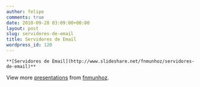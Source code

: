 ```yaml
---
author: felipe
comments: true
date: 2010-09-28 03:09:00+00:00
layout: post
slug: servidores-de-email
title: Servidores de Email
wordpress_id: 120
---
```



    **[Servidores de Email](http://www.slideshare.net/fnmunhoz/servidores-de-email)**







View more [presentations](http://www.slideshare.net/) from [fnmunhoz](http://www.slideshare.net/fnmunhoz).



  
